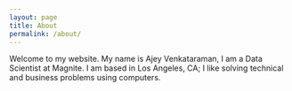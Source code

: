 ```yaml
---
layout: page
title: About
permalink: /about/
---
```


Welcome to my website. My name is Ajey Venkataraman, I am a Data Scientist at Magnite. I am based in Los Angeles, CA; I like solving technical and business problems using computers.
